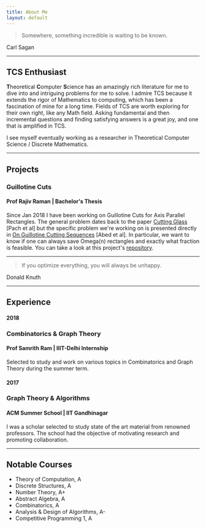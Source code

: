 ```yaml
---
title: About Me
layout: default
---
```


> Somewhere, something incredible is waiting to be known.

Carl Sagan

___

TCS Enthusiast
------
**T**heoretical **C**omputer **S**cience has an amazingly rich literature for me to dive into and intriguing problems for me to solve. I admire TCS because it extends the rigor of Mathematics to computing, which has been a fascination of mine for a long time. Fields of TCS are worth exploring for their own right, like any Math field. Asking fundamental and then incremental questions and finding satisfying answers is a great joy, and one that is amplified in TCS.

I see myself eventually working as a researcher in Theoretical Computer Science / Discrete Mathematics.

___

Projects
------
### Guillotine Cuts
#### Prof Rajiv Raman | Bachelor's Thesis
Since Jan 2018 I have been working on Guillotine Cuts for Axis Parallel Rectangles. The general problem dates back to the paper [Cutting Glass](https://dl.acm.org/citation.cfm?id=336223) [Pach et al] but the specific problem we're working on is presented directly in [On Guillotine Cutting Sequences](http://drops.dagstuhl.de/opus/volltexte/2015/5291/) [Abed et al]. In particular, we want to know if one can always save Omega(n) rectangles and exactly what fraction is feasible. You can take a look at this project's [repository](https://github.com/siddjai/GuillotineCuts).

___

> If you optimize everything, you will always be unhappy.

Donald Knuth

___

## Experience


#### 2018
### Combinatorics & Graph Theory
####  Prof Samrith Ram | IIIT-Delhi Internship
Selected to study and work on various topics in Combinatorics and Graph Theory during the summer term.


#### 2017
### Graph Theory & Algorithms
#### ACM Summer School | IIT Gandhinagar
I was a scholar selected to study state of the art material from renowned professors. The school had the objective of motivating research and promoting collaboration. 

___

Notable Courses
------

 - Theory of Computation, A
 - Discrete Structures, A
 - Number Theory, A+ 
 - Abstract Algebra, A
 - Combinatorics, A
 - Analysis & Design of Algorithms, A-
 - Competitive Programming 1, A
